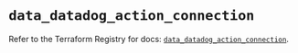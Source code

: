 # `data_datadog_action_connection`

Refer to the Terraform Registry for docs: [`data_datadog_action_connection`](https://registry.terraform.io/providers/datadog/datadog/3.72.0/docs/data-sources/action_connection).
